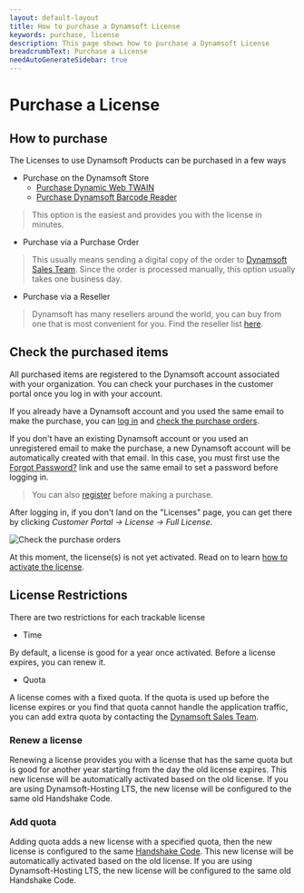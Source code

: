 ```yaml
---
layout: default-layout
title: How to purchase a Dynamsoft License
keywords: purchase, license
description: This page shows how to purchase a Dynamsoft License
breadcrumbText: Purchase a License
needAutoGenerateSidebar: true
---
```


# Purchase a License

## How to purchase

The Licenses to use Dynamsoft Products can be purchased in a few ways

* Purchase on the Dynamsoft Store
  + [Purchase Dynamic Web TWAIN](https://www.dynamsoft.com/store/dynamic-web-twain/)
  + [Purchase Dynamsoft Barcode Reader](https://www.dynamsoft.com/store/dynamsoft-barcode-reader/)

> This option is the easiest and provides you with the license in minutes.

* Purchase via a Purchase Order

> This usually means sending a digital copy of the order to [Dynamsoft Sales Team](mailto:sales@dynamsoft.com). Since the order is processed manually, this option usually takes one business day.

* Purchase via a Reseller

> Dynamsoft has many resellers around the world, you can buy from one that is most convenient for you. Find the reseller list [here](https://www.dynamsoft.com/Partner/Resellers.aspx).

## Check the purchased items

All purchased items are registered to the Dynamsoft account associated with your organization. You can check your purchases in the customer portal once you log in with your account.

If you already have a Dynamsoft account and you used the same email to make the purchase, you can [log in](https://www.dynamsoft.com/api-common/Login/Login) and [check the purchase orders](https://www.dynamsoft.com/customer/order/list).

If you don't have an existing Dynamsoft account or you used an unregistered email to make the purchase, a new Dynamsoft account will be automatically created with that email. In this case, you must first use the [Forgot Password?](https://www.dynamsoft.com/api-common/Regist/ForgotPassword) link and use the same email to set a password before logging in.

> You can also [register](https://www.dynamsoft.com/api-common/Regist/Regist) before making a purchase.

After logging in, if you don't land on the "Licenses" page, you can get there by clicking *Customer Portal -> License -> Full License*.

![Check the purchase orders]({{site.assets}}imgs/purchase-001.png)

At this moment, the license(s) is not yet activated. Read on to learn [how to activate the license]({{site.about}}activate.html).

## License Restrictions

There are two restrictions for each trackable license

* Time

By default, a license is good for a year once activated. Before a license expires, you can renew it.

* Quota

<!--TODO add quota should be doable by customer-->
A license comes with a fixed quota. If the quota is used up before the license expires or you find that quota cannot handle the application traffic, you can add extra quota by contacting the [Dynamsoft Sales Team](mailto:sales@dynamsoft.com).

### Renew a license

Renewing a license provides you with a license that has the same quota but is good for another year starting from the day the old license expires. This new license will be automatically activated based on the old license. If you are using Dynamsoft-Hosting LTS, the new license will be configured to the same old Handshake Code.

### Add quota

Adding quota adds a new license with a specified quota, then the new license is configured to the same [Handshake Code]({{site.about}}terms.md#handshake-code). This new license will be automatically activated based on the old license. If you are using Dynamsoft-Hosting LTS, the new license will be configured to the same old Handshake Code.
